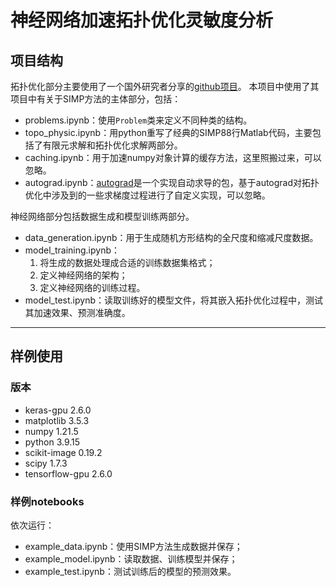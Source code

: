 # 神经网络加速拓扑优化灵敏度分析
## 项目结构

拓扑优化部分主要使用了一个国外研究者分享的[github项目](https://github.com/google-research/neural-structural-optimization)。
本项目中使用了其项目中有关于SIMP方法的主体部分，包括：
- problems.ipynb：使用`Problem`类来定义不同种类的结构。
- topo_physic.ipynb：用python重写了经典的SIMP88行Matlab代码，主要包括了有限元求解和拓扑优化求解两部分。
- caching.ipynb：用于加速numpy对象计算的缓存方法，这里照搬过来，可以忽略。
- autograd.ipynb：[autograd](https://github.com/HIPS/autograd)是一个实现自动求导的包，基于autograd对拓扑优化中涉及到的一些求梯度过程进行了自定义实现，可以忽略。

神经网络部分包括数据生成和模型训练两部分。
- data_generation.ipynb：用于生成随机方形结构的全尺度和缩减尺度数据。
- model_training.ipynb：
  1. 将生成的数据处理成合适的训练数据集格式；
  2. 定义神经网络的架构；
  3. 定义神经网络的训练过程。
- model_test.ipynb：读取训练好的模型文件，将其嵌入拓扑优化过程中，测试其加速效果、预测准确度。

---
## 样例使用
### 版本
- keras-gpu                 2.6.0         
- matplotlib                3.5.3       
- numpy                     1.21.5  
- python                    3.9.15    
- scikit-image              0.19.2   
- scipy                     1.7.3           
- tensorflow-gpu            2.6.0

### 样例notebooks
依次运行：
- example_data.ipynb：使用SIMP方法生成数据并保存；
- example_model.ipynb：读取数据、训练模型并保存；
- example_test.ipynb：测试训练后的模型的预测效果。
